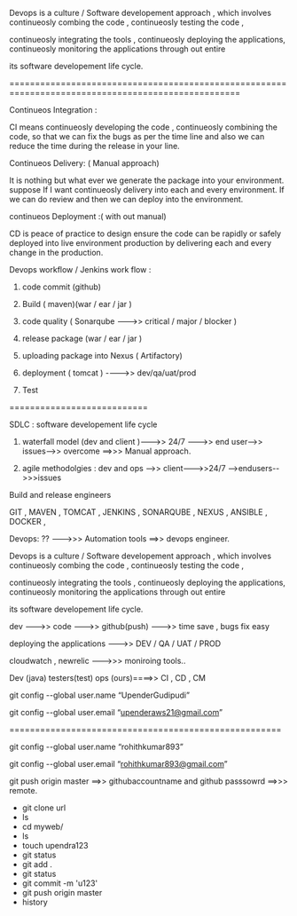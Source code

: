 Devops is a culture / Software developement approach , which involves continueosly combing the code , continueosly testing the code ,

continueosly integrating the tools , continueosly deploying the applications, continueosly monitoring the applications through out entire 

its software developement life cycle.

===================================================================================================

Continueos Integration :

CI means continueosly developing the code , continueosly combining the code, so that we can fix the bugs as per the time line 
and also we can reduce the time during the release in your line.


Continueos Delivery: ( Manual approach)

It is nothing but what ever we generate the package into your environment. suppose If I want continueosly delivery into each and 
every environment. If we can do review and then we can deploy into the environment. 


continueos Deployment :( with out manual)

CD is peace of practice to design ensure the code can be rapidly or safely deployed into live environment production by delivering each 
and every change in the production.


Devops workflow / Jenkins work flow :

1. code commit (github)

2. Build ( maven)(war / ear / jar )

3. code quality ( Sonarqube --->> critical / major / blocker )

4. release package (war / ear / jar )

5. uploading package into Nexus ( Artifactory)

6. deployment ( tomcat ) ---->> dev/qa/uat/prod

7. Test



===========================

SDLC : software developement life cycle

1. waterfall model (dev and client )--->> 24/7 --->> end user-->> issues-->> overcome  ==>>> Manual approach.

2. agile methodolgies : dev and ops -->> client--->>24/7 -->endusers-->>>issues

Build and release engineers


GIT , MAVEN , TOMCAT , JENKINS , SONARQUBE , NEXUS , ANSIBLE , DOCKER ,

Devops: ??  --->>> Automation tools ==>> devops engineer.


Devops is a culture / Software developement approach , which involves continueosly combing the code , continueosly testing the code ,

continueosly integrating the tools , continueosly deploying the applications, continueosly monitoring the applications through out entire 

its software developement life cycle.


dev --->> code --->> github(push) --->> time save , bugs fix easy 

deploying the applications --->> DEV / QA / UAT / PROD

cloudwatch , newrelic --->>> moniroing tools..

Dev (java) testers(test) ops (ours)====>> CI , CD , CM



git config --global user.name “UpenderGudipudi”

git config --global user.email “upenderaws21@gmail.com”

=====================================================

git config --global user.name “rohithkumar893”

git config --global user.email “rohithkumar893@gmail.com”


git push origin master ==>> githubaccountname and github passsowrd ==>>> remote.



* git clone url
* ls
* cd myweb/
* ls
* touch upendra123
* git status
* git add .
* git status
* git commit -m 'u123'
* git push origin master
* history























